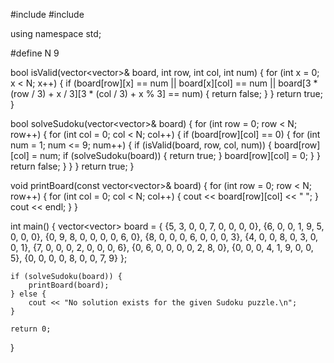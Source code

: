 #include <iostream>
#include <vector>

using namespace std;

#define N 9

bool isValid(vector<vector<int>>& board, int row, int col, int num) {
    for (int x = 0; x < N; x++) {
        if (board[row][x] == num || board[x][col] == num || 
            board[3 * (row / 3) + x / 3][3 * (col / 3) + x % 3] == num) {
            return false;
        }
    }
    return true;
}

bool solveSudoku(vector<vector<int>>& board) {
    for (int row = 0; row < N; row++) {
        for (int col = 0; col < N; col++) {
            if (board[row][col] == 0) {
                for (int num = 1; num <= 9; num++) {
                    if (isValid(board, row, col, num)) {
                        board[row][col] = num;
                        if (solveSudoku(board)) {
                            return true;
                        }
                        board[row][col] = 0;
                    }
                }
                return false;
            }
        }
    }
    return true;
}

void printBoard(const vector<vector<int>>& board) {
    for (int row = 0; row < N; row++) {
        for (int col = 0; col < N; col++) {
            cout << board[row][col] << " ";
        }
        cout << endl;
    }
}

int main() {
    vector<vector<int>> board = {
        {5, 3, 0, 0, 7, 0, 0, 0, 0},
        {6, 0, 0, 1, 9, 5, 0, 0, 0},
        {0, 9, 8, 0, 0, 0, 0, 6, 0},
        {8, 0, 0, 0, 6, 0, 0, 0, 3},
        {4, 0, 0, 8, 0, 3, 0, 0, 1},
        {7, 0, 0, 0, 2, 0, 0, 0, 6},
        {0, 6, 0, 0, 0, 0, 2, 8, 0},
        {0, 0, 0, 4, 1, 9, 0, 0, 5},
        {0, 0, 0, 0, 8, 0, 0, 7, 9}
    };
    
    if (solveSudoku(board)) {
        printBoard(board);
    } else {
        cout << "No solution exists for the given Sudoku puzzle.\n";
    }

    return 0;
}
